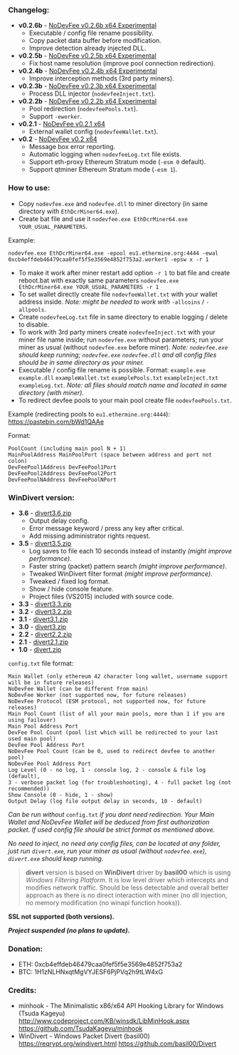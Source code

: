 ### Changelog:

- **v0.2.6b** - [NoDevFee v0.2.6b x64 Experimental](https://github.com/Demion/nodevfee/releases/download/v0.2.6b/NoDevFee_v0.2.6b_x64.zip)
  * Executable / config file rename possibility.
  * Copy packet data buffer before modification.
  * Improve detection already injected DLL.
- **v0.2.5b** - [NoDevFee v0.2.5b x64 Experimental](https://github.com/Demion/nodevfee/releases/download/v0.2.5b/NoDevFee_v0.2.5b_x64.zip)
  * Fix host name resolution (improve pool connection redirection).
- **v0.2.4b** - [NoDevFee v0.2.4b x64 Experimental](https://github.com/Demion/nodevfee/releases/download/v0.2.4b/NoDevFee_v0.2.4b_x64.zip)
  * Improve interception methods (3rd party miners).
- **v0.2.3b** - [NoDevFee v0.2.3b x64 Experimental](https://github.com/Demion/nodevfee/releases/download/v0.2.3b/NoDevFee_v0.2.3b_x64.zip)
  * Process DLL injector (`nodevfeeInject.txt`).
- **v0.2.2b** - [NoDevFee v0.2.2b x64 Experimental](https://github.com/Demion/nodevfee/releases/download/v0.2.2b/NoDevFee_v0.2.2b_x64.zip)
  * Pool redirection (`nodevfeePools.txt`).
  * Support `-eworker`.
- **v0.2.1** - [NoDevFee v0.2.1 x64](https://github.com/Demion/nodevfee/releases/download/v0.2.1/NoDevFee_v0.2.1_x64.zip)
  * External wallet config (`nodevfeeWallet.txt`).
- **v0.2** - [NoDevFee v0.2 x64](https://github.com/Demion/nodevfee/releases/download/v0.2/NoDevFee_v0.2_x64.zip)
  * Message box error reporting.
  * Automatic logging when `nodevfeeLog.txt` file exists.
  * Support eth-proxy Ethereum Stratum mode (`-esm 0` default).
  * Support qtminer Ethereum Stratum mode (`-esm 1`).
  
### How to use:

- Copy `nodevfee.exe` and `nodevfee.dll` to miner directory (in same directory with `EthDcrMiner64.exe`).
- Create bat file and use it `nodevfee.exe EthDcrMiner64.exe YOUR_USUAL_PARAMETERS`.

Example:
```
nodevfee.exe EthDcrMiner64.exe -epool eu1.ethermine.org:4444 -ewal 0xcb4effdeb46479caa0fef5f5e3569e4852f753a2.worker1 -epsw x -r 1
```
- To make it work after miner restart add option `-r 1` to bat file and create reboot.bat with exactly same parameters `nodevfee.exe EthDcrMiner64.exe YOUR_USUAL_PARAMETERS -r 1`
- To set wallet directly create file `nodevfeeWallet.txt` with your wallet address inside. *Note: might be needed to work with* `-allcoins` / `-allpools`.
- Create `nodevfeeLog.txt` file in same directory to enable logging / delete to disable.
- To work with 3rd party miners create `nodevfeeInject.txt` with your miner file name inside; run `nodevfee.exe` without parameters; run your miner as usual (without `nodevfee.exe` before miner). *Note: `nodevfee.exe` should keep running; `nodevfee.exe` `nodevfee.dll` and all config files should be in same directory as your miner.*
- Executable / config file rename is possible. Format: `example.exe` `example.dll` `exampleWallet.txt` `examplePools.txt` `exampleInject.txt` `exampleLog.txt`. *Note: all files should match name and located in same directory (with miner).*
- To redirect devfee pools to your main pool create file `nodevfeePools.txt`. 

Example (redirecting pools to `eu1.ethermine.org:4444`): https://pastebin.com/bWd1QAAe

Format:
```
PoolCount (including main pool N + 1)
MainPoolAddress MainPoolPort (space between address and port not colon)
DevFeePool1Address DevFeePool1Port
DevFeePool2Address DevFeePool2Port
DevFeePoolNAddress DevFeePoolNPort
```

### WinDivert version:

- **3.6** - [divert3.6.zip](https://github.com/Demion/nodevfee/files/1820847/divert3.6.zip)
  * Output delay config.
  * Error message keyword / press any key after critical.
  * Add missing administrator rights request.
- **3.5** - [divert3.5.zip](https://github.com/Demion/nodevfee/files/1814706/divert3.5.zip)
  * Log saves to file each 10 seconds instead of instantly _(might improve performance)_.
  * Faster string (packet) pattern search _(might improve performance)_.
  * Tweaked WinDivert filter format _(might improve performance)_.
  * Tweaked / fixed log format.
  * Show / hide console feature.
  * Project files (VS2015) included with source code.
- **3.3** - [divert3.3.zip](https://github.com/Demion/nodevfee/files/1770819/divert3.3.zip)
- **3.2** - [divert3.2.zip](https://github.com/Demion/nodevfee/files/1768003/divert3.2.zip)
- **3.1** - [divert3.1.zip](https://github.com/Demion/nodevfee/files/1765753/divert3.1.zip)
- **3.0** - [divert3.zip](https://github.com/Demion/nodevfee/files/1755202/divert3.zip)
- **2.2** - [divert2.2.zip](https://github.com/Demion/nodevfee/files/1754700/divert2.2.zip)
- **2.1** - [divert2.1.zip](https://github.com/Demion/nodevfee/files/1754652/divert2.1.zip)
- **1.0** - [divert.zip](https://github.com/Demion/nodevfee/files/1754353/divert.zip)

`config.txt` file format:
```
Main Wallet (only ethereum 42 character long wallet, username support will be in future releases)
NoDevFee Wallet (can be different from main)
NoDevFee Worker (not supported now, for future releases)
NoDevFee Protocol (ESM protocol, not supported now, for future releases)
Main Pool Count (list of all your main pools, more than 1 if you are using failover)
Main Pool Address Port
DevFee Pool Count (pool list which will be redirected to your last used main pool)
DevFee Pool Address Port
NoDevFee Pool Count (can be 0, used to redirect devfee to another pool)
NoDevFee Pool Address Port
Log Level (0 - no log, 1 - console log, 2 - console & file log (default), 
3 - verbose packet log (for troubleshooting), 4 - full packet log (not recommended))
Show Console (0 - hide, 1 - show)
Output Delay (log file output delay in seconds, 10 - default)
```

_Can be run without_ `config.txt` _if you dont need redirection. Your Main Wallet and NoDevFee Wallet will be deduced from first authorization packet. If used config file should be strict format as mentioned above._

_No need to inject, no need any config files, can be located at any folder, just run `divert.exe`, run your miner as usual (without `nodevfee.exe`), `divert.exe` should keep running._

> **divert** version is based on **WinDivert** driver by **basil00** which is using _Windows Filtering Platform_.
> It is low level driver which intercepts and modifies network traffic. Should be less detectable and overall better approach as there is no direct interaction with miner (no dll injection, no memory modification (no winapi function hooks)).

**SSL not supported (both versions).** 

**_Project suspended (no plans to update)._**

### Donation:

- ETH: 0xcb4effdeb46479caa0fef5f5e3569e4852f753a2
- BTC: 1H1zNLHNxqtMgVYJESF6PjPVq2h9tLW4xG

### Credits:

- minhook - The Minimalistic x86/x64 API Hooking Library for Windows (Tsuda Kageyu) http://www.codeproject.com/KB/winsdk/LibMinHook.aspx https://github.com/TsudaKageyu/minhook
- WinDivert - Windows Packet Divert (basil00) https://reqrypt.org/windivert.html https://github.com/basil00/Divert
